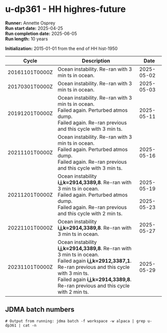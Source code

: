 # u-dp361 - HH highres-future

**Runner:** Annette Osprey  
**Run start date:** 2025-04-25  
**Run completion date:** 2025-06-05  
**Run length:** 10 years  

**Initialization:** 2015-01-01 from the end of HH hist-1950  

| Cycle | Description | Date |
| --- | --- | --- |
| 20161101T0000Z | Ocean instability. Re-ran with 3 min ts in ocean. | 2025-05-02 |
| 20170301T0000Z | Ocean instability. Re-ran with 3 min ts in ocean. | 2025-05-03 |
| 20191201T0000Z | Ocean instability. Re-ran with 3 min ts in ocean.<br>Failed again. Perturbed atmos dump.<br>Failed again. Re-ran previous and this cycle with 3 min ts. | 2025-05-11 |
| 20211101T0000Z | Ocean instability. Re-ran with 3 min ts in ocean.<br>Failed again. Perturbed atmos dump.<br>Failed again. Re-ran previous and this cycle with 3 min ts. | 2025-05-16 |
| 20211201T0000Z | Ocean instability **i,j,k=2914,3389,8**. Re-ran with 3 min ts in ocean.<br>Failed again. Perturbed atmos dump.<br>Failed again. Re-ran previous and this cycle with 2 min ts.| 2025-05-19<br><br>2025-05-23 |
| 20221101T0000Z | Ocean instability **i,j,k=2914,3389,8**. Re-ran with 3 min ts in ocean.| 2025-05-27 |
| 20231101T0000Z | Ocean instability **i,j,k=2914,3389,8**. Re-ran with 3 min ts in ocean.<br>Failed again **i,j,k=2912,3387,1**. Re-ran previous and this cycle with 3 min ts.<br>Failed again **i,j,k=2914,3389,8**. Re-ran previous and this cycle with 2 min ts. | 2025-05-29 |

## JDMA batch numbers
```
# Output from running: jdma batch -f workspace -w alpaca | grep u-dp361 | cat -n
```
